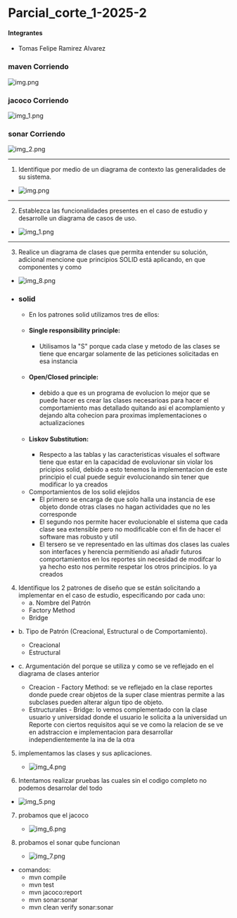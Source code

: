# Parcial_corte_1-2025-2

#### Integrantes
- Tomas Felipe Ramirez Alvarez

### maven Corriendo
![img.png](docs/imagenes/img.png)

### jacoco Corriendo
![img_1.png](docs/imagenes/img_1.png)

### sonar Corriendo
![img_2.png](docs/imagenes/img_2.png)

-----
1. Identifique por medio de un diagrama de contexto las generalidades de su
   sistema.
- ![img.png](img.png)

----
2. Establezca las funcionalidades presentes en el caso de estudio y desarrolle
   un diagrama de casos de uso.
- ![img_1.png](img_1.png)

----
3. Realice un diagrama de clases que permita entender su solución, adicional
   mencione que principios SOLID está aplicando, en que componentes y como
- ![img_8.png](img_8.png)
- ### solid
    - En los patrones solid utilizamos tres de ellos:
    - #### Single responsibility principle:
        - Utilisamos la "S" porque cada clase y metodo de las clases se tiene que
          encargar solamente de las peticiones solicitadas en esa instancia
    - #### Open/Closed principle:
        - debido a que es un programa de evolucion lo mejor que se puede hacer es crear
          las clases necesarioas para hacer el comportamiento mas detallado quitando asi el
          acomplamiento y dejando alta cohecion para proximas implementaciones o actualizaciones
    - #### Liskov Substitution:
        - Respecto a las tablas y las caracteristicas visuales el software tiene que estar en
          la capacidad de evoluvionar sin violar los pricipios solid, debido a esto tenemos la
          implementacion de este principio el cual puede seguir evolucionando sin tener que modificar
          lo ya creados
    - Comportamientos de los solid elejidos
        - El primero se encarga de que solo halla una instancia de ese objeto donde otras clases no hagan actividades
          que no les corresponde
        - El segundo nos permite hacer evolucionable el sistema que cada clase sea extensible pero no modificable con el
          fin de hacer el software mas robusto y util
        - El tersero se ve representado en las ultimas dos clases las cuales son interfaces y herencia permitiendo asi
          añadir futuros comportamientos en los reportes sin necesidad de modifcar lo ya hecho esto nos permite respetar los
          otros principios.
          lo ya creados

4. Identifique los 2 patrones de diseño que se están solicitando a implementar
   en el caso de estudio, especificando por cada uno:
   - a. Nombre del Patrón
   - Factory Method
   - Bridge

  - b. Tipo de Patrón (Creacional, Estructural o de Comportamiento).
    - Creacional
    - Estructural

  - c. Argumentación del porque se utiliza y como se ve reflejado en el diagrama de clases anterior
    - Creacion - Factory Method: se ve reflejado en la clase reportes donde puede crear objetos de la super clase mientras
      permite a las subclases pueden alterar algun tipo de objeto.
    - Estructurales - Bridge: lo vemos complementado con la clase usuario y universidad donde el usuario le solicita a la
      universidad un Reporte con ciertos requisitos aqui se ve como la relacion de se ve en adstraccion e implementacion para
      desarrollar independientemente la ina de la otra

5. implementamos las clases y sus aplicaciones.
    - ![img_4.png](img_4.png)

6. Intentamos realizar pruebas las cuales sin el codigo completo no podemos desarrolar del todo
- ![img_5.png](img_5.png)

7. probamos que el jacoco 
   - ![img_6.png](img_6.png)

8. probamos el sonar qube funcionan
   - ![img_7.png](img_7.png)

- comandos:
  - mvn compile
  - mvn test
  - mvn jacoco:report
  - mvn sonar:sonar
  - mvn clean verify sonar:sonar
